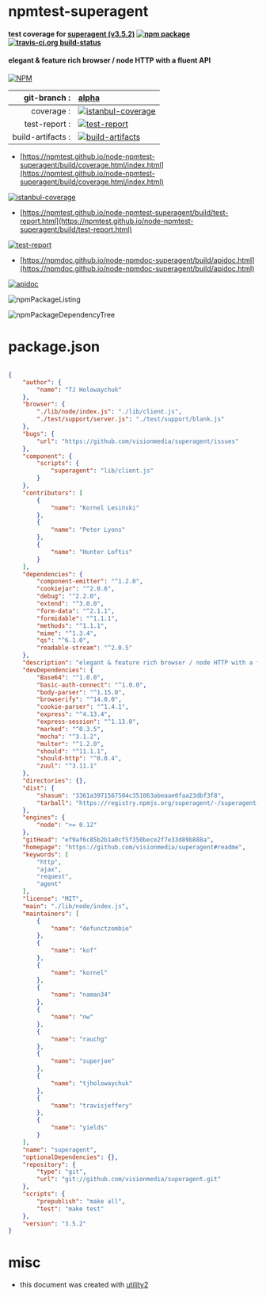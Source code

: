 # npmtest-superagent

#### test coverage for  [superagent (v3.5.2)](https://github.com/visionmedia/superagent#readme)  [![npm package](https://img.shields.io/npm/v/npmtest-superagent.svg?style=flat-square)](https://www.npmjs.org/package/npmtest-superagent) [![travis-ci.org build-status](https://api.travis-ci.org/npmtest/node-npmtest-superagent.svg)](https://travis-ci.org/npmtest/node-npmtest-superagent)

#### elegant & feature rich browser / node HTTP with a fluent API

[![NPM](https://nodei.co/npm/superagent.png?downloads=true&downloadRank=true&stars=true)](https://www.npmjs.com/package/superagent)

| git-branch : | [alpha](https://github.com/npmtest/node-npmtest-superagent/tree/alpha)|
|--:|:--|
| coverage : | [![istanbul-coverage](https://npmtest.github.io/node-npmtest-superagent/build/coverage.badge.svg)](https://npmtest.github.io/node-npmtest-superagent/build/coverage.html/index.html)|
| test-report : | [![test-report](https://npmtest.github.io/node-npmtest-superagent/build/test-report.badge.svg)](https://npmtest.github.io/node-npmtest-superagent/build/test-report.html)|
| build-artifacts : | [![build-artifacts](https://npmtest.github.io/node-npmtest-superagent/glyphicons_144_folder_open.png)](https://github.com/npmtest/node-npmtest-superagent/tree/gh-pages/build)|

- [https://npmtest.github.io/node-npmtest-superagent/build/coverage.html/index.html](https://npmtest.github.io/node-npmtest-superagent/build/coverage.html/index.html)

[![istanbul-coverage](https://npmtest.github.io/node-npmtest-superagent/build/screenCapture.buildCi.browser.%252Ftmp%252Fbuild%252Fcoverage.lib.html.png)](https://npmtest.github.io/node-npmtest-superagent/build/coverage.html/index.html)

- [https://npmtest.github.io/node-npmtest-superagent/build/test-report.html](https://npmtest.github.io/node-npmtest-superagent/build/test-report.html)

[![test-report](https://npmtest.github.io/node-npmtest-superagent/build/screenCapture.buildCi.browser.%252Ftmp%252Fbuild%252Ftest-report.html.png)](https://npmtest.github.io/node-npmtest-superagent/build/test-report.html)

- [https://npmdoc.github.io/node-npmdoc-superagent/build/apidoc.html](https://npmdoc.github.io/node-npmdoc-superagent/build/apidoc.html)

[![apidoc](https://npmdoc.github.io/node-npmdoc-superagent/build/screenCapture.buildCi.browser.%252Ftmp%252Fbuild%252Fapidoc.html.png)](https://npmdoc.github.io/node-npmdoc-superagent/build/apidoc.html)

![npmPackageListing](https://npmtest.github.io/node-npmtest-superagent/build/screenCapture.npmPackageListing.svg)

![npmPackageDependencyTree](https://npmtest.github.io/node-npmtest-superagent/build/screenCapture.npmPackageDependencyTree.svg)



# package.json

```json

{
    "author": {
        "name": "TJ Holowaychuk"
    },
    "browser": {
        "./lib/node/index.js": "./lib/client.js",
        "./test/support/server.js": "./test/support/blank.js"
    },
    "bugs": {
        "url": "https://github.com/visionmedia/superagent/issues"
    },
    "component": {
        "scripts": {
            "superagent": "lib/client.js"
        }
    },
    "contributors": [
        {
            "name": "Kornel Lesiński"
        },
        {
            "name": "Peter Lyons"
        },
        {
            "name": "Hunter Loftis"
        }
    ],
    "dependencies": {
        "component-emitter": "^1.2.0",
        "cookiejar": "^2.0.6",
        "debug": "^2.2.0",
        "extend": "^3.0.0",
        "form-data": "^2.1.1",
        "formidable": "^1.1.1",
        "methods": "^1.1.1",
        "mime": "^1.3.4",
        "qs": "^6.1.0",
        "readable-stream": "^2.0.5"
    },
    "description": "elegant & feature rich browser / node HTTP with a fluent API",
    "devDependencies": {
        "Base64": "^1.0.0",
        "basic-auth-connect": "^1.0.0",
        "body-parser": "^1.15.0",
        "browserify": "^14.0.0",
        "cookie-parser": "^1.4.1",
        "express": "^4.13.4",
        "express-session": "^1.13.0",
        "marked": "^0.3.5",
        "mocha": "^3.1.2",
        "multer": "^1.2.0",
        "should": "^11.1.1",
        "should-http": "^0.0.4",
        "zuul": "^3.11.1"
    },
    "directories": {},
    "dist": {
        "shasum": "3361a3971567504c351063abeaae0faa23dbf3f8",
        "tarball": "https://registry.npmjs.org/superagent/-/superagent-3.5.2.tgz"
    },
    "engines": {
        "node": ">= 0.12"
    },
    "gitHead": "ef9af6c85b2b1a0cf5f350bece2f7e33d89b888a",
    "homepage": "https://github.com/visionmedia/superagent#readme",
    "keywords": [
        "http",
        "ajax",
        "request",
        "agent"
    ],
    "license": "MIT",
    "main": "./lib/node/index.js",
    "maintainers": [
        {
            "name": "defunctzombie"
        },
        {
            "name": "kof"
        },
        {
            "name": "kornel"
        },
        {
            "name": "naman34"
        },
        {
            "name": "nw"
        },
        {
            "name": "rauchg"
        },
        {
            "name": "superjoe"
        },
        {
            "name": "tjholowaychuk"
        },
        {
            "name": "travisjeffery"
        },
        {
            "name": "yields"
        }
    ],
    "name": "superagent",
    "optionalDependencies": {},
    "repository": {
        "type": "git",
        "url": "git://github.com/visionmedia/superagent.git"
    },
    "scripts": {
        "prepublish": "make all",
        "test": "make test"
    },
    "version": "3.5.2"
}
```



# misc
- this document was created with [utility2](https://github.com/kaizhu256/node-utility2)
